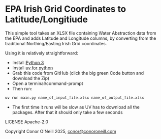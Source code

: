 # EPA Irish Grid Coordinates to Latitude/Longitiude
This simple tool takes an XLSX file containing Water Abstraction data from the EPA and adds Latitude and Longitude columns, by converting from the traditional Northing/Easting Irish Grid coordinates.

Using it is relatively straightforward:

* Install [Python 3](****)
* Install [uv for python](https://github.com/astral-sh/uv?tab=readme-ov-file#installation)
* Grab this code from GitHub (click the big green Code button and download the Zip)
* Open a terminal/command-prompt
* Then run:

```bash
uv run main.py name_of_input_file.xlsx name_of_output_file.xlsx
```

* The first time it runs will be slow as UV has to download all the packages. After that it should only take a few seconds

LICENSE Apache-2.0

Copyright Conor O'Neill 2025, conor@conoroneill.com
